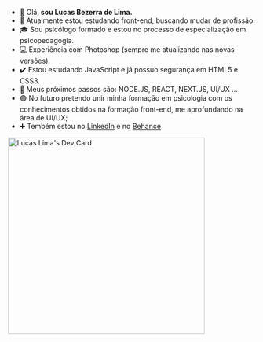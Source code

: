 - 👋 Olá,<b> sou Lucas Bezerra de Lima. </b>
- 👀 Atualmente estou estudando front-end, buscando mudar de profissão.
- 🎓 Sou psicólogo formado e estou no processo de especialização em psicopedagogia.
- 💻 Experiência com Photoshop (sempre me atualizando nas novas versões).
- ✔️ Estou estudando JavaScript e já possuo segurança em HTML5 e CSS3.
- 🌱 Meus próximos passos são: NODE.JS, REACT, NEXT.JS, UI/UX ...
- 🟢 No futuro pretendo unir minha formação em psicologia com os conhecimentos obtidos na formação front-end, me aprofundando na área de UI/UX;
- ➕ Tembém estou no <a href="https://www.linkedin.com/in/lucas-bezerra-de-lima-64310b237/">LinkedIn</a> e no <a href="https://www.behance.net/lucaslima274">Behance</a>


<a href="https://app.daily.dev/bezlima"><img src="https://api.daily.dev/devcards/32f059325570443fb8fe66fb5e6661e4.png?r=bbt" width="400" alt="Lucas Lima's Dev Card"/></a>
